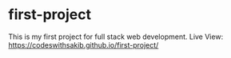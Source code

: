 # first-project
This is my first project for full stack web development. Live View: https://codeswithsakib.github.io/first-project/

